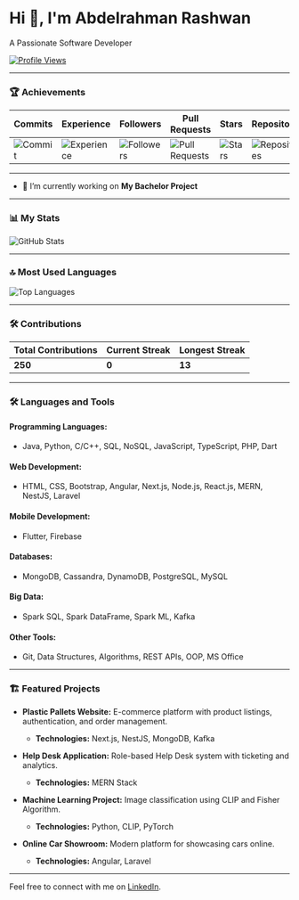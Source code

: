 # Hi 👋, I'm Abdelrahman Rashwan
A Passionate Software Developer

[![Profile Views](https://komarev.com/ghpvc/?username=Abdelrahman2501&label=Profile%20views&color=0e75b6&style=flat)](https://github.com/Abdelrahman2501)

---

### 🏆 Achievements
| **Commits**   | **Experience**    | **Followers**     | **Pull Requests** | **Stars**       | **Repositories**   | **Issues**        | **Reviews**        |
|---------------|-------------------|-------------------|-------------------|-----------------|--------------------|-------------------|-------------------|
| ![Commit](https://img.shields.io/badge/-Hyper%20Committer-228B22) | ![Experience](https://img.shields.io/badge/-Intermediate%20Dev-ff6347) | ![Followers](https://img.shields.io/badge/-Many%20Friends-blueviolet) | ![Pull Requests](https://img.shields.io/badge/-Middle%20Puller-blue) | ![Stars](https://img.shields.io/badge/-First%20Star-yellow) | ![Repositories](https://img.shields.io/badge/-First%20Repository-orange) | ![Issues](https://img.shields.io/badge/-Unknown-lightgrey) | ![Reviews](https://img.shields.io/badge/-Unknown-lightgrey) |

---

- 🌱 I’m currently working on **My Bachelor Project**


---

### 📊 My Stats
![GitHub Stats](https://github-readme-stats.vercel.app/api?username=Abdelrahman2501&show_icons=true&theme=radical)

---

### 🔝 Most Used Languages
![Top Languages](https://github-readme-stats.vercel.app/api/top-langs/?username=Abdelrahman2501&layout=compact&theme=radical)

---

### 🛠️ Contributions
| **Total Contributions** | **Current Streak** | **Longest Streak** |
|--------------------------|--------------------|--------------------|
| **250**                 | **0**             | **13**             |

---

### 🛠️ Languages and Tools
#### Programming Languages:
- Java, Python, C/C++, SQL, NoSQL, JavaScript, TypeScript, PHP, Dart

#### Web Development:
- HTML, CSS, Bootstrap, Angular, Next.js, Node.js, React.js, MERN, NestJS, Laravel

#### Mobile Development:
- Flutter, Firebase

#### Databases:
- MongoDB, Cassandra, DynamoDB, PostgreSQL, MySQL

#### Big Data:
- Spark SQL, Spark DataFrame, Spark ML, Kafka

#### Other Tools:
- Git, Data Structures, Algorithms, REST APIs, OOP, MS Office

---

### 🏗️ Featured Projects
- **Plastic Pallets Website:** E-commerce platform with product listings, authentication, and order management.
  - **Technologies:** Next.js, NestJS, MongoDB, Kafka

- **Help Desk Application:** Role-based Help Desk system with ticketing and analytics.
  - **Technologies:** MERN Stack

- **Machine Learning Project:** Image classification using CLIP and Fisher Algorithm.
  - **Technologies:** Python, CLIP, PyTorch

- **Online Car Showroom:** Modern platform for showcasing cars online.
  - **Technologies:** Angular, Laravel

---

Feel free to connect with me on [LinkedIn](https://linkedin.com/in/abdelrahman-rashwan).
